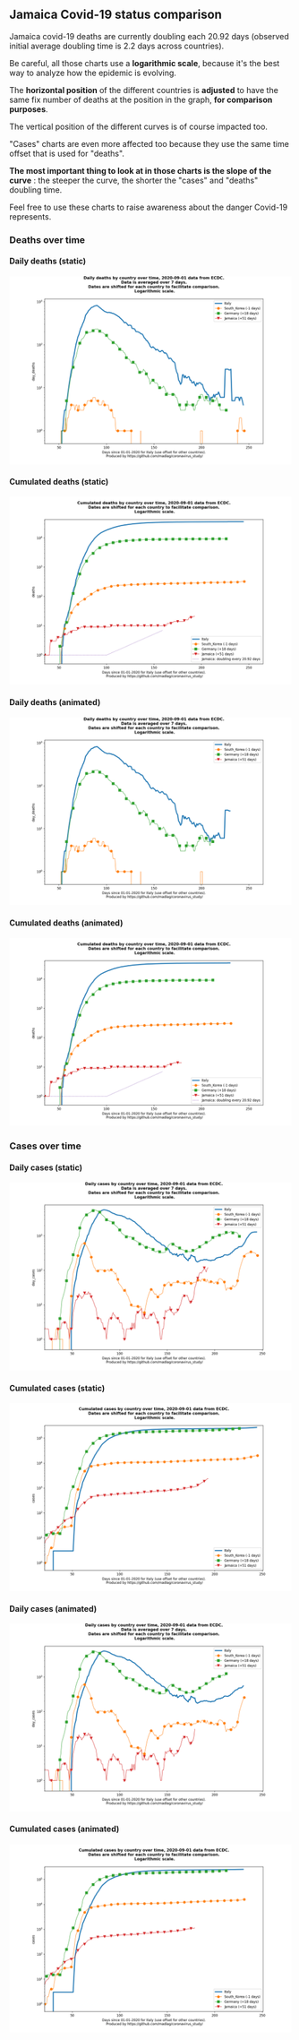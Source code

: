 ## Jamaica Covid-19 status comparison 

Jamaica covid-19 deaths are currently doubling each 20.92 days (observed initial average doubling time is 2.2 days across countries).



Be careful, all those charts use a **logarithmic scale**, because it's the best way to analyze how the epidemic is evolving.
 
The **horizontal position** of the different countries is **adjusted** to have the same fix number of deaths at the position in the graph, **for comparison purposes**.

The vertical position of the different curves is of course impacted too.

"Cases" charts are even more affected too because they use the same time offset that is used for "deaths".

**The most important thing to look at in those charts is the slope of the curve** : the steeper the curve, the shorter the "cases" and "deaths" doubling time.

Feel free to use these charts to raise awareness about the danger Covid-19 represents. 


 
### Deaths over time
 
#### Daily deaths (static)
![Jamaica covid-19 daily deaths static chart](https://raw.githubusercontent.com/madlag/coronavirus_study/master/notebooks/graphs/2020-09-01/countries/Jamaica/2020-09-01_Jamaica_day_deaths.png "Jamaica covid-19 day_deaths static chart")   
 
#### Cumulated deaths (static)
![Jamaica covid-19 cumulated deaths static chart](https://raw.githubusercontent.com/madlag/coronavirus_study/master/notebooks/graphs/2020-09-01/countries/Jamaica/2020-09-01_Jamaica_deaths.png "Jamaica covid-19 deaths static chart")   
 
#### Daily deaths (animated)
![Jamaica covid-19 daily deaths animated chart](https://raw.githubusercontent.com/madlag/coronavirus_study/master/notebooks/graphs/2020-09-01/countries/Jamaica/2020-09-01_Jamaica_day_deaths.gif "Jamaica covid-19 day_deaths animated chart")   
 
#### Cumulated deaths (animated)
![Jamaica covid-19 cumulated deaths animated chart](https://raw.githubusercontent.com/madlag/coronavirus_study/master/notebooks/graphs/2020-09-01/countries/Jamaica/2020-09-01_Jamaica_deaths.gif "Jamaica covid-19 deaths animated chart")   

 
### Cases over time
 
#### Daily cases (static)
![Jamaica covid-19 daily cases static chart](https://raw.githubusercontent.com/madlag/coronavirus_study/master/notebooks/graphs/2020-09-01/countries/Jamaica/2020-09-01_Jamaica_day_cases.png "Jamaica covid-19 day_cases static chart")   
 
#### Cumulated cases (static)
![Jamaica covid-19 cumulated cases static chart](https://raw.githubusercontent.com/madlag/coronavirus_study/master/notebooks/graphs/2020-09-01/countries/Jamaica/2020-09-01_Jamaica_cases.png "Jamaica covid-19 cases static chart")   
 
#### Daily cases (animated)
![Jamaica covid-19 daily cases animated chart](https://raw.githubusercontent.com/madlag/coronavirus_study/master/notebooks/graphs/2020-09-01/countries/Jamaica/2020-09-01_Jamaica_day_cases.gif "Jamaica covid-19 day_cases animated chart")   
 
#### Cumulated cases (animated)
![Jamaica covid-19 cumulated cases animated chart](https://raw.githubusercontent.com/madlag/coronavirus_study/master/notebooks/graphs/2020-09-01/countries/Jamaica/2020-09-01_Jamaica_cases.gif "Jamaica covid-19 cases animated chart")   


